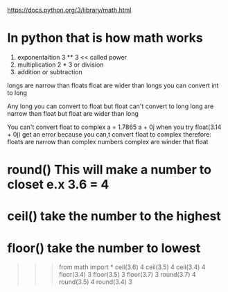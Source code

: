 https://docs.python.org/3/library/math.html

# In python that is how math works
1. exponentaition 3 ** 3   << called power
2. multiplication 2 * 3  or division
3. addition or subtraction

longs are narrow than floats
float are wider than longs
you can convert int to long

Any long you can convert to float but float can't convert to long
long are narrow than float but float are wider than long


You can't convert float to complex
a = 1.7865
a + 0j
when you try float(3.14 + 0j) get an error because you can,t convert float to complex therefore:
floats are narrow than complex numbers
complex are winder that float

# round() This will make a number to closet e.x 3.6 = 4
# ceil() take the number to the highest
# floor() take the number to lowest

>>> from math import *
>>> ceil(3.6)
4
>>> ceil(3.5)
4
>>> ceil(3.4)
4
>>> floor(3.4)
3
>>> floor(3.5)
3
>>> floor(3.7)
3
>>> round(3.7)
4
>>> round(3.5)
4
>>> round(3.4)
3
